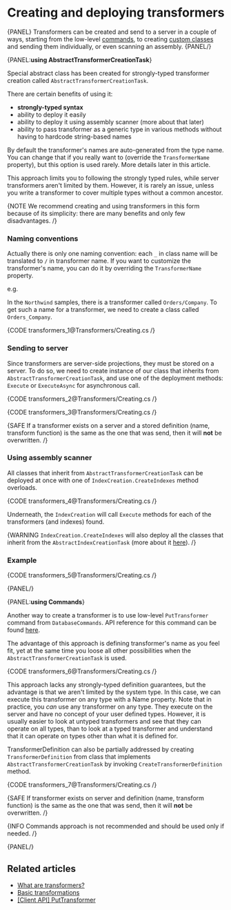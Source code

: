 # Creating and deploying transformers

{PANEL}
Transformers can be created and send to a server in a couple of ways, starting from the low-level [commands](../transformers/creating-and-deploying#using-commands), to creating [custom classes](../transformers/creating#using-abstracttransformercreationtask) and sending them individually, or even scanning an assembly.
{PANEL/}

{PANEL:**using AbstractTransformerCreationTask**}

Special abstract class has been created for strongly-typed transformer creation called `AbstractTransformerCreationTask`. 

There are certain benefits of using it:

- **strongly-typed syntax**
- ability to deploy it easily
- ability to deploy it using assembly scanner (more about that later)
- ability to pass transformer as a generic type in various methods without having to hardcode string-based names

By default the transformer's names are auto-generated from the type name. You can change that if you really want to (override the `TransformerName` property), but this option is used rarely. More details later in this article.

This approach limits you to following the strongly typed rules, while server transformers aren't limited by them. However, it is rarely an issue, unless you write a transformer to cover multiple types without a common ancestor.

{NOTE We recommend creating and using transformers in this form because of its simplicity: there are many benefits and only few disadvantages. /}

### Naming conventions

Actually there is only one naming convention: each `_` in class name will be translated to `/` in transformer name. If you want to customize the transformer's name, you can do it by overriding the `TransformerName` property.

e.g.

In the `Northwind` samples, there is a transformer called `Orders/Company`. To get such a name for a transformer, we need to create a class called `Orders_Company`.

{CODE transformers_1@Transformers/Creating.cs /}

### Sending to server

Since transformers are server-side projections, they must be stored on a server. To do so, we need to create instance of our class that inherits from `AbstractTransformerCreationTask`, and use one of the deployment methods: `Execute` or `ExecuteAsync` for asynchronous call.

{CODE transformers_2@Transformers/Creating.cs /}

{CODE transformers_3@Transformers/Creating.cs /}

{SAFE If a transformer exists on a server and a stored definition (name, transform function) is the same as the one that was send, then it will **not** be overwritten. /}

### Using assembly scanner

All classes that inherit from `AbstractTransformerCreationTask` can be deployed at once with one of `IndexCreation.CreateIndexes` method overloads.

{CODE transformers_4@Transformers/Creating.cs /}

Underneath, the `IndexCreation` will call `Execute` methods for each of the transformers (and indexes) found.

{WARNING `IndexCreation.CreateIndexes` will also deploy all the classes that inherit from the `AbstractIndexCreationTask` (more about it [here](../indexes/creating-and-deploying)). /}

### Example

{CODE transformers_5@Transformers/Creating.cs /}

{PANEL/}

{PANEL:**using Commands**}

Another way to create a transformer is to use low-level `PutTransformer` command from `DatabaseCommands`. API reference for this command can be found [here](../client-api/commands/transformers/put).

The advantage of this approach is defining transformer's name as you feel fit, yet at the same time you loose all other possibilities when the `AbstractTransformerCreationTask` is used.

{CODE transformers_6@Transformers/Creating.cs /}

This approach lacks any strongly-typed definition guarantees, but the advantage is that we aren't limited by the system type. In this case, we can
execute this transformer on any type with a Name property. Note that in practice, you _can_ use any transformer on any type. They execute on the server
and have no concept of your user defined types. However, it is usually easier to look at untyped transformers and see that they can operate on all types, 
than to look at a typed transformer and understand that it can operate on types other than what it is defined for.

TransformerDefinition can also be partially addressed by creating `TransformerDefinition` from class that implements `AbstractTransformerCreationTask` by invoking `CreateTransformerDefinition` method.

{CODE transformers_7@Transformers/Creating.cs /}

{SAFE If transformer exists on server and definition (name, transform function) is the same as the one that was send, then it will **not** be overwritten. /}

{INFO Commands approach is not recommended and should be used only if needed. /}

{PANEL/}

## Related articles

- [What are transformers?](../transformers/what-are-transformers)
- [Basic transformations](../transformers/basic-transformations)
- [[Client API] PutTransformer](../client-api/commands/transformers/put)
